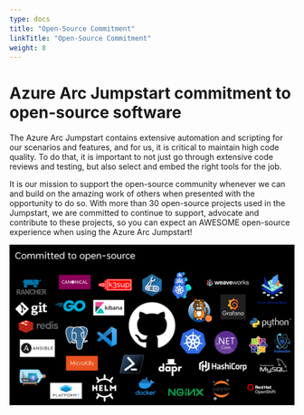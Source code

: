 ```yaml
---
type: docs
title: "Open-Source Commitment"
linkTitle: "Open-Source Commitment"
weight: 8
---
```


# Azure Arc Jumpstart commitment to open-source software

The Azure Arc Jumpstart contains extensive automation and scripting for our scenarios and features, and for us, it is critical to maintain high code quality. To do that, it is important to not just go through extensive code reviews and testing, but also select and embed the right tools for the job.

It is our mission to support the open-source community whenever we can and build on the amazing work of others when presented with the opportunity to do so. With more than 30 open-source projects used in the Jumpstart, we are committed to continue to support, advocate and contribute to these projects, so you can expect an AWESOME open-source experience when using the Azure Arc Jumpstart!

![Image showing open-source projects logos](/img/oss_logos.png)
